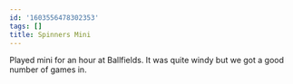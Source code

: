 ```yaml
---
id: '1603556478302353'
tags: []
title: Spinners Mini
---
```


Played mini for an hour at Ballfields. It was quite windy but we got a good number of games in.
